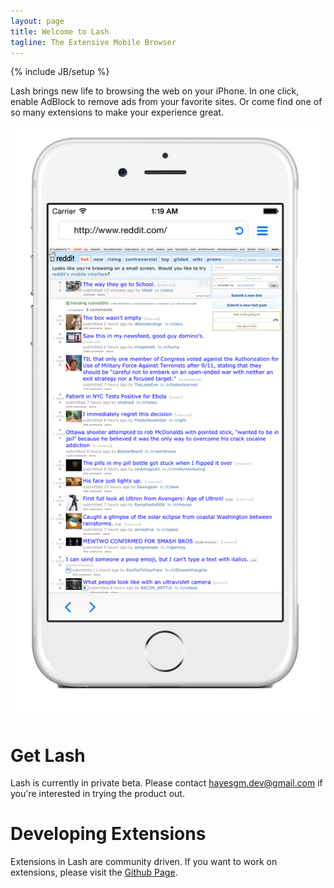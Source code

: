 ```yaml
---
layout: page
title: Welcome to Lash
tagline: The Extensive Mobile Browser
---
```

{% include JB/setup %}

Lash brings new life to browsing the web on your iPhone.  In one click, enable AdBlock to remove ads from your favorite sites.  Or come find one of so many extensions to make your experience great.

![screenshot](assets/images/screen.png)

# Get Lash

Lash is currently in private beta.  Please contact [hayesgm.dev@gmail.com](hayesgm.dev@gmail.com) if you're interested in trying the product out.

# Developing Extensions

Extensions in Lash are community driven.  If you want to work on extensions, please visit the [Github Page](https://github.com/hayesgm/Lash-Extensions).